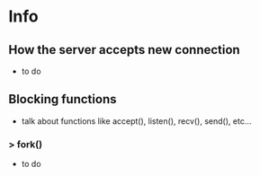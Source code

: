# Info

## How the server accepts new connection
- to do

## Blocking functions
- talk about functions like accept(), listen(), recv(), send(), etc...

### > fork()
- to do
